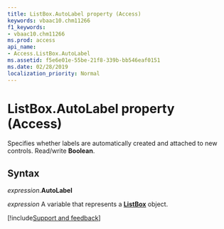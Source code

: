 ```yaml
---
title: ListBox.AutoLabel property (Access)
keywords: vbaac10.chm11266
f1_keywords:
- vbaac10.chm11266
ms.prod: access
api_name:
- Access.ListBox.AutoLabel
ms.assetid: f5e6e01e-55be-21f8-339b-bb546eaf0151
ms.date: 02/28/2019
localization_priority: Normal
---
```



# ListBox.AutoLabel property (Access)

Specifies whether labels are automatically created and attached to new controls. Read/write **Boolean**.


## Syntax

_expression_.**AutoLabel**

_expression_ A variable that represents a **[ListBox](Access.ListBox.md)** object.




[!include[Support and feedback](~/includes/feedback-boilerplate.md)]